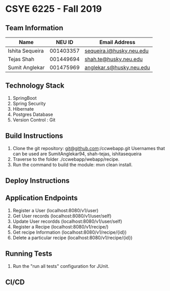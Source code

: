 # CSYE 6225 - Fall 2019

## Team Information

| Name | NEU ID | Email Address |
| --- | --- | --- |
| Ishita Sequeira| 001403357 | sequeira.i@husky.neu.edu |
| Tejas Shah | 001449694 | shah.te@husky.neu.edu |
| Sumit Anglekar | 001475969 | anglekar.s@husky.neu.edu |

## Technology Stack
1. SpringBoot
2. Spring Security
3. Hibernate
4. Postgres Database
5. Version Control : Git

## Build Instructions
1. Clone the git repository: git@github.com:<username>/ccwebapp.git
   Usernames that can be used are SumitAnglekar94, shah-tejas, ishitasequeira
2. Traverse to the folder ./ccwebapp/webapp/recipe.
3. Run the command to build the module: mvn clean install.

## Deploy Instructions

## Application Endpoints
1. Register a User (localhost:8080/v1/user)
2. Get User records (localhost:8080/v1/user/self)
3. Update User recordds (localhost:8080/v1/user/self)
4. Register a Recipe (localhost:8080/v1/recipe/)
5. Get recipe Information (localhost:8080/v1/recipe/{id})
6. Delete a particular recipe (localhost:8080/v1/recipe/{id})

## Running Tests
1. Run the "run all tests" configuration for JUnit.

## CI/CD
